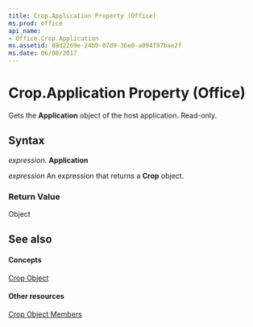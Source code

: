 ```yaml
---
title: Crop.Application Property (Office)
ms.prod: office
api_name:
- Office.Crop.Application
ms.assetid: 88d2269e-24b0-07d9-36e0-a094f97bae2f
ms.date: 06/08/2017
---
```



# Crop.Application Property (Office)

Gets the  **Application** object of the host application. Read-only.


## Syntax

 _expression_. **Application**

 _expression_ An expression that returns a **Crop** object.


### Return Value

Object


## See also


#### Concepts


[Crop Object](crop-object-office.md)
#### Other resources


[Crop Object Members](crop-members-office.md)

